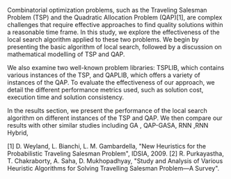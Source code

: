 Combinatorial optimization problems, such as the Traveling Salesman Problem (TSP) and the Quadratic Allocation Problem (QAP)[1], are complex challenges that require effective approaches to find quality solutions within a reasonable time frame. In this study, we explore the effectiveness of the local search algorithm applied to these two problems. We begin by presenting the basic algorithm of local search, followed by a discussion on mathematical modelling of TSP and QAP.

We also examine two well-known problem libraries: TSPLIB, which contains various instances of the TSP, and QAPLIB, which offers a variety of instances of the QAP. To evaluate the effectiveness of our approach, we detail the different performance metrics used, such as solution cost, execution time and solution consistency.

In the results section, we present the performance of the local search algorithm on different instances of the TSP and QAP. We then compare our results with other similar studies including GA , QAP-GASA, RNN ,RNN Hybrid,

[1] D. Weyland, L. Bianchi, L. M. Gambardella, "New Heuristics for the Probabilistic Traveling Salesman Problem", IDSIA, 2009.
[2] R. Purkayastha, T. Chakraborty, A. Saha, D. Mukhopadhyay, "Study and Analysis of Various Heuristic Algorithms for Solving Travelling Salesman Problem—A Survey".
